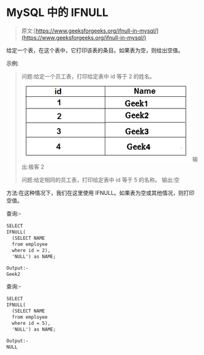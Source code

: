 # MySQL 中的 IFNULL

> 原文:[https://www.geeksforgeeks.org/ifnull-in-mysql/](https://www.geeksforgeeks.org/ifnull-in-mysql/)

给定一个表，在这个表中，它打印该表的条目。如果表为空，则给出空值。

示例:

> 问题:给定一个员工表，打印给定表中 id 等于 2 的姓名。
> ![](img/76ec7053d3741e45f67a297a84a478a9.png)
> 输出:极客 2
> 
> 问题:给定相同的员工表，打印给定表中 id 等于 5 的名称。
> 输出:空

方法:在这种情况下，我们在这里使用 IFNULL。如果表为空或其他情况，则打印空值。

查询:-

```
SELECT 
IFNULL(
  (SELECT NAME 
  from employee
  where id = 2),
  'NULL') as NAME;

```

```
Output:-
Geek2

```

查询:-

```
SELECT 
IFNULL(
  (SELECT NAME 
  from employee
  where id = 5),
  'NULL') as NAME;

```

```
Output:-
NULL

```
